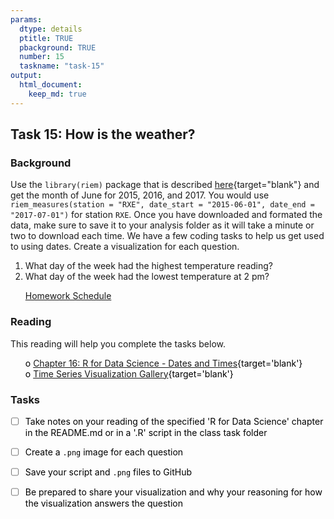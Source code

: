 ```yaml
---
params:
  dtype: details
  ptitle: TRUE
  pbackground: TRUE
  number: 15
  taskname: "task-15"
output:
  html_document:
    keep_md: true
---
```







## Task 15:  How is the weather? 
### Background 

Use the `library(riem)` package that is described [here](https://github.com/ropensci/riem){target="blank"} and get the month of June for 2015, 2016, and 2017. You would use `riem_measures(station = "RXE", date_start = "2015-06-01", date_end = "2017-07-01")` for station `RXE`.  Once you have downloaded and formated the data, make sure to save it to your analysis folder as it will take a minute or two to download each time.   We have a few coding tasks to help us get used to using dates. Create a visualization for each question.

1. What day of the week had the highest temperature reading?
2. What day of the week had the lowest temperature at 2 pm?

 * [Homework Schedule](../homework_schedule.html)




<style>
ul {
   color: black;
   list-style-type: none;
   list-style-position: outside;

}

</style>


### Reading

This reading will help you complete the tasks below.

* o [Chapter 16: R for Data Science - Dates and Times](http://r4ds.had.co.nz/dates-and-times.html){target='blank'}
* o [Time Series Visualization Gallery](https://vcg.informatik.uni-rostock.de/~ct/timeviz/timeviz.html){target='blank'}


### Tasks


* [ ] Take notes on your reading of the specified 'R for Data Science' chapter in the README.md or in a '.R' script in the class task folder
* [ ] Create a `.png` image for each question
* [ ] Save your script and `.png` files to GitHub
* [ ] Be prepared to share your visualization and why your reasoning for how the visualization answers the question


